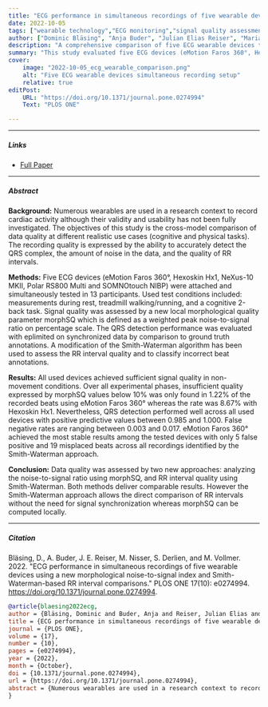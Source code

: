 ```yaml
---
title: "ECG performance in simultaneous recordings of five wearable devices using a new morphological noise-to-signal index and Smith-Waterman-based RR interval comparisons" 
date: 2022-10-05
tags: ["wearable technology","ECG monitoring","signal quality assessment","heart rate monitoring","mobile physiological monitoring","QRS detection","RR intervals","validation study","comparative analysis","noise-to-signal ratio","morphological analysis","ergonomics","sports science","real-world environments"]
author: ["Dominic Bläsing", "Anja Buder", "Julian Elias Reiser", "Maria Nisser", "Steffen Derlien", "Marcus Vollmer"]
description: "A comprehensive comparison of five ECG wearable devices tested simultaneously in realistic use scenarios including cognitive and physical tasks. The study introduces novel signal quality assessment methods including morphological noise-to-signal ratio (morphSQ) and Smith-Waterman-based RR interval validation for evaluating device performance across different activity levels."
summary: "This study evaluated five ECG devices (eMotion Faros 360°, Hexoskin Hx1, NeXus-10 MKII, Polar RS800 Multi, and SOMNOtouch NIBP) worn simultaneously by 13 participants during rest, walking, cognitive tasks, and uphill running. A novel morphological signal quality index (morphSQ) and modified Smith-Waterman algorithm were developed to assess signal quality and RR interval accuracy. Results showed all devices achieved sufficient quality during non-movement conditions, with eMotion Faros 360° demonstrating the most stable performance across all conditions, while movement-related artifacts affected devices differently based on their design and electrode placement."
cover:
    image: "2022-10-05_ecg_wearable_comparison.png"
    alt: "Five ECG wearable devices simultaneous recording setup"
    relative: true
editPost:
    URL: "https://doi.org/10.1371/journal.pone.0274994"
    Text: "PLOS ONE"

---
```


---

##### Links

+ [Full Paper](https://doi.org/10.1371/journal.pone.0274994)

---

##### Abstract

**Background:** Numerous wearables are used in a research context to record cardiac activity although their validity and usability has not been fully investigated. The objectives of this study is the cross-model comparison of data quality at different realistic use cases (cognitive and physical tasks). The recording quality is expressed by the ability to accurately detect the QRS complex, the amount of noise in the data, and the quality of RR intervals.

**Methods:** Five ECG devices (eMotion Faros 360°, Hexoskin Hx1, NeXus-10 MKII, Polar RS800 Multi and SOMNOtouch NIBP) were attached and simultaneously tested in 13 participants. Used test conditions included: measurements during rest, treadmill walking/running, and a cognitive 2-back task. Signal quality was assessed by a new local morphological quality parameter morphSQ which is defined as a weighted peak noise-to-signal ratio on percentage scale. The QRS detection performance was evaluated with eplimited on synchronized data by comparison to ground truth annotations. A modification of the Smith-Waterman algorithm has been used to assess the RR interval quality and to classify incorrect beat annotations.

**Results:** All used devices achieved sufficient signal quality in non-movement conditions. Over all experimental phases, insufficient quality expressed by morphSQ values below 10% was only found in 1.22% of the recorded beats using eMotion Faros 360° whereas the rate was 8.67% with Hexoskin Hx1. Nevertheless, QRS detection performed well across all used devices with positive predictive values between 0.985 and 1.000. False negative rates are ranging between 0.003 and 0.017. eMotion Faros 360° achieved the most stable results among the tested devices with only 5 false positive and 19 misplaced beats across all recordings identified by the Smith-Waterman approach.

**Conclusion:** Data quality was assessed by two new approaches: analyzing the noise-to-signal ratio using morphSQ, and RR interval quality using Smith-Waterman. Both methods deliver comparable results. However the Smith-Waterman approach allows the direct comparison of RR intervals without the need for signal synchronization whereas morphSQ can be computed locally.

---

##### Citation

Bläsing, D., A. Buder, J. E. Reiser, M. Nisser, S. Derlien, and M. Vollmer. 2022. "ECG performance in simultaneous recordings of five wearable devices using a new morphological noise-to-signal index and Smith-Waterman-based RR interval comparisons." PLOS ONE 17(10): e0274994. https://doi.org/10.1371/journal.pone.0274994.

```BibTeX
@article{blaesing2022ecg,
author = {Bläsing, Dominic and Buder, Anja and Reiser, Julian Elias and Nisser, Maria and Derlien, Steffen and Vollmer, Marcus},
title = {ECG performance in simultaneous recordings of five wearable devices using a new morphological noise-to-signal index and Smith-Waterman-based RR interval comparisons},
journal = {PLOS ONE},
volume = {17},
number = {10},
pages = {e0274994},
year = {2022},
month = {October},
doi = {10.1371/journal.pone.0274994},
url = {https://doi.org/10.1371/journal.pone.0274994},
abstract = {Numerous wearables are used in a research context to record cardiac activity although their validity and usability has not been fully investigated. The objectives of this study is the cross-model comparison of data quality at different realistic use cases (cognitive and physical tasks). The recording quality is expressed by the ability to accurately detect the QRS complex, the amount of noise in the data, and the quality of RR intervals. Five ECG devices were attached and simultaneously tested in 13 participants during rest, treadmill walking/running, and a cognitive 2-back task. Signal quality was assessed by a new local morphological quality parameter morphSQ and QRS detection performance was evaluated using a modification of the Smith-Waterman algorithm for RR interval quality assessment.}
}
```